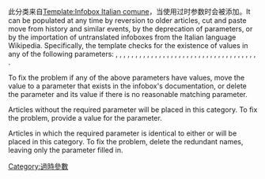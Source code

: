 此分类来自[Template:Infobox Italian
comune](https://zh.wikipedia.org/wiki/Template:Infobox_Italian_comune "wikilink")，当使用过时参数时会被添加。It
can be populated at any time by reversion to older articles, cut and
paste move from history and similar events, by the deprecation of
parameters, or by the importation of untranslated infoboxes from the
Italian language Wikipedia. Specifically, the template checks for the
existence of values in any of the following parameters: , , , , , , , ,
, , , , , , , , , , , , , , , , , , , , , , , , , , , , .

To fix the problem if any of the above parameters have values, move the
value to a parameter that exists in the infobox's documentation, or
delete the parameter and its value if there is no reasonable matching
parameter.

Articles without the required  parameter will be placed in this
category. To fix the problem, provide a value for the  parameter.

Articles in which the required  parameter is identical to either  or
will be placed in this category. To fix the problem, delete the
redundant names, leaving only the  parameter filled in.

[Category:過時參數](https://zh.wikipedia.org/wiki/Category:過時參數 "wikilink")